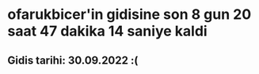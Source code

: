 # ofarukbicer'in gidisine son 8 gun 20 saat 47 dakika 14 saniye kaldi

## Gidis tarihi: 30.09.2022 :(